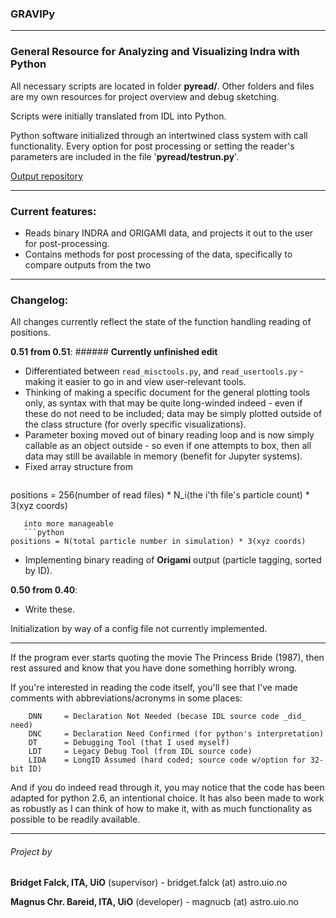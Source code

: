 ### **GRAVIPy**

---

### **G**eneral **R**esource for **A**nalyzing and **V**isualizing **I**ndra with **P**ython

All necessary scripts are located in folder **pyread/**.
Other folders and files are my own resources for project overview and debug
sketching.

Scripts were initially translated from IDL into Python.

Python software initialized through an intertwined class system with call 
functionality.
Every option for post processing or setting the reader's parameters are 
included in the file '**pyread/testrun.py**'.

[Output repository](https://github.uio.no/magnucb/output_gravipy)

---
### Current features:
* Reads binary INDRA and ORIGAMI data, and projects it out to the user for post-processing.
* Contains methods for post processing of the data, specifically to compare outputs from the two 

---
### Changelog:

   All changes currently reflect the state of the function handling reading of positions.

**0.51 from 0.51**: ###### **Currently unfinished edit**
* Differentiated between `read_misctools.py`, and `read_usertools.py` - making it easier to go in and view user-relevant tools.
* Thinking of making a specific document for the general plotting tools only, as syntax with that may be quite long-winded indeed - even if these do not need to be included; data may be simply plotted outside of the class structure (for overly specific visualizations).
* Parameter boxing moved out of binary reading loop and is now simply callable as an object outside - so even if one attempts to box, then all data may still be available in memory (benefit for Jupyter systems).
* Fixed array structure from 
   ```python
positions = 256(number of read files) * N_i(the i'th file's particle count) * 3(xyz coords)
```
   into more manageable
   ```python
positions = N(total particle number in simulation) * 3(xyz coords)
```
* Implementing binary reading of **Origami** output (particle tagging, sorted by ID).

**0.50 from 0.40**:
* Write these.

Initialization by way of a config file not currently implemented.

---
If the program ever starts quoting the movie The Princess Bride (1987),
then rest assured and know that you have done something horribly wrong.

If you're interested in reading the code itself, you'll see that I've made
comments with abbreviations/acronyms in some places:
```
    DNN     = Declaration Not Needed (becase IDL source code _did_ need)
    DNC     = Declaration Need Confirmed (for python's interpretation)
    DT      = Debugging Tool (that I used myself)
    LDT     = Legacy Debug Tool (from IDL source code)
    LIDA    = LongID Assumed (hard coded; source code w/option for 32-bit ID)
```

And if you do indeed read through it, you may notice that the code has been
adapted for python 2.6, an intentional choice. It has also been made to work
as robustly as I can think of how to make it, with as much functionality as 
possible to be readily available.

------
###### Project by
**Bridget Falck, ITA, UiO**      (supervisor) - bridget.falck (at) astro.uio.no

**Magnus Chr. Bareid, ITA, UiO** (developer)  - magnucb (at) astro.uio.no